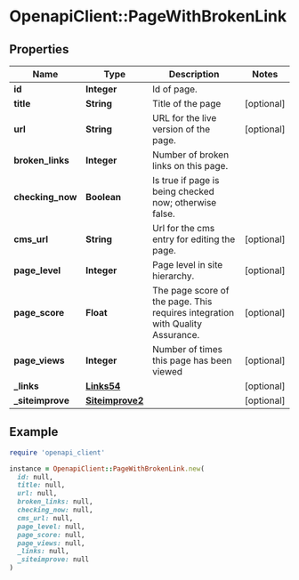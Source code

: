 # OpenapiClient::PageWithBrokenLink

## Properties

| Name | Type | Description | Notes |
| ---- | ---- | ----------- | ----- |
| **id** | **Integer** | Id of page. |  |
| **title** | **String** | Title of the page | [optional] |
| **url** | **String** | URL for the live version of the page. | [optional] |
| **broken_links** | **Integer** | Number of broken links on this page. |  |
| **checking_now** | **Boolean** | Is true if page is being checked now; otherwise false. |  |
| **cms_url** | **String** | Url for the cms entry for editing the page. | [optional] |
| **page_level** | **Integer** | Page level in site hierarchy. | [optional] |
| **page_score** | **Float** | The page score of the page. This requires integration with Quality Assurance. | [optional] |
| **page_views** | **Integer** | Number of times this page has been viewed | [optional] |
| **_links** | [**Links54**](Links54.md) |  | [optional] |
| **_siteimprove** | [**Siteimprove2**](Siteimprove2.md) |  | [optional] |

## Example

```ruby
require 'openapi_client'

instance = OpenapiClient::PageWithBrokenLink.new(
  id: null,
  title: null,
  url: null,
  broken_links: null,
  checking_now: null,
  cms_url: null,
  page_level: null,
  page_score: null,
  page_views: null,
  _links: null,
  _siteimprove: null
)
```

